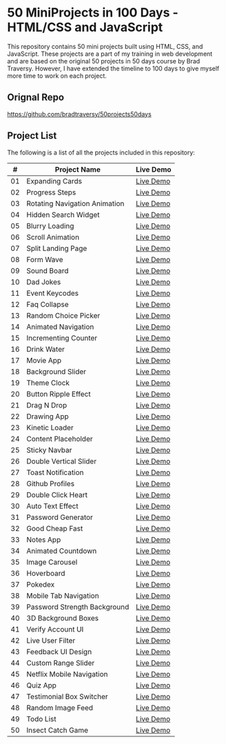 
# 50 MiniProjects in 100 Days - HTML/CSS and JavaScript

This repository contains 50 mini projects built using HTML, CSS, and JavaScript. These projects are a part of my training in web development and are based on the original 50 projects in 50 days course by Brad Traversy. However, I have extended the timeline to 100 days to give myself more time to work on each project.

## Orignal Repo
https://github.com/bradtraversy/50projects50days

## Project List
The following is a list of all the projects included in this repository:

| #  | Project Name                      | Live Demo                                             |
|----|-----------------------------------|-------------------------------------------------------|
| 01 | Expanding Cards                   | [Live Demo](./01-expanding-cards/index.html)          |
| 02 | Progress Steps                    | [Live Demo](./02-progress-steps/index.html)           |
| 03 | Rotating Navigation Animation     | [Live Demo](./03-rotating-navigation/index.html)      |
| 04 | Hidden Search Widget              | [Live Demo](./04-hidden-search-widget/index.html)     |
| 05 | Blurry Loading                    | [Live Demo](./05-blurry-loading/index.html)           |
| 06 | Scroll Animation                  | [Live Demo](./06-scroll-animation/index.html)         |
| 07 | Split Landing Page                | [Live Demo](./07-split-landing-page/index.html)       |
| 08 | Form Wave                         | [Live Demo](./08-form-wave/index.html)                |
| 09 | Sound Board                       | [Live Demo](./09-sound-board/index.html)              |
| 10 | Dad Jokes                         | [Live Demo](./10-dad-jokes/index.html)                |
| 11 | Event Keycodes                    | [Live Demo](./11-event-keycodes/index.html)           |
| 12 | Faq Collapse                      | [Live Demo](./12-faq-collapse/index.html)             |
| 13 | Random Choice Picker              | [Live Demo](./13-random-choice-picker/index.html)     |
| 14 | Animated Navigation               | [Live Demo](./14-animated-navigation/index.html)      |
| 15 | Incrementing Counter              | [Live Demo](./15-incrementing-counter/index.html)     |
| 16 | Drink Water                       | [Live Demo](./16-drink-water/index.html)              |
| 17 | Movie App                         | [Live Demo](./17-movie-app/index.html)                |
| 18 | Background Slider                 | [Live Demo](./18-background-slider/index.html)        |
| 19 | Theme Clock                       | [Live Demo](./19-theme-clock/index.html)              |
| 20 | Button Ripple Effect              | [Live Demo](./20-button-ripple-effect/index.html)     |
| 21 | Drag N Drop                       | [Live Demo](./21-drag-n-drop/index.html)              |
| 22 | Drawing App                       | [Live Demo](./22-drawing-app/index.html)              |
| 23 | Kinetic Loader                    | [Live Demo](./23-kinetic-loader/index.html)           |
| 24 | Content Placeholder               | [Live Demo](./24-content-placeholder/index.html)      |
| 25 | Sticky Navbar                     | [Live Demo](./25-sticky-navbar/index.html)            |
| 26 | Double Vertical Slider            | [Live Demo](./26-double-vertical-slider/index.html)   |
| 27 | Toast Notification                | [Live Demo](./27-toast-notification/index.html)       |
| 28 | Github Profiles                   | [Live Demo](./28-github-profiles/index.html)          |
| 29 | Double Click Heart                | [Live Demo](./29-double-click-heart/index.html)       |
| 30 | Auto Text Effect                  | [Live Demo](./30-auto-text-effect/index.html)         |
| 31 | Password Generator                | [Live Demo](./31-password-generator/index.html)       |
| 32 | Good Cheap Fast                   | [Live Demo](./32-good-cheap-fast/index.html)          |
| 33 | Notes App                         | [Live Demo](./33-notes-app/index.html)                |
| 34 | Animated Countdown                | [Live Demo](./34-animated-countdown/index.html)       |
| 35 | Image Carousel                    | [Live Demo](./35-image-carousel/index.html)           |
| 36 | Hoverboard                        | [Live Demo](./36-hoverboard/index.html)               |
| 37 | Pokedex                           | [Live Demo](./37-pokedex/index.html)                  |
| 38 | Mobile Tab Navigation             | [Live Demo](./38-mobile-tab-navigation/index.html)    |
| 39 | Password Strength Background      | [Live Demo](./39-password-strength-background/index.html) |
| 40 | 3D Background Boxes               | [Live Demo](./40-3d-background-boxes/index.html)      |
| 41 | Verify Account UI                 | [Live Demo](./41-verify-account-ui/index.html)        |
| 42 | Live User Filter                  | [Live Demo](./42-live-user-filter/index.html)         |
| 43 | Feedback UI Design                | [Live Demo](./43-feedback-ui-design/index.html)       |
| 44 | Custom Range Slider               | [Live Demo](./44-custom-range-slider/index.html)      |
| 45 | Netflix Mobile Navigation         | [Live Demo](./45-netflix-mobile-navigation/index.html)|
| 46 | Quiz App                          | [Live Demo](./46-quiz-app/index.html)                 |
| 47 | Testimonial Box Switcher          | [Live Demo](./47-testimonial-box-switcher/index.html) |
| 48 | Random Image Feed                 | [Live Demo](./48-random-image-feed/index.html)        |
| 49 | Todo List                         | [Live Demo](./49-todo-list/index.html)                |
| 50 | Insect Catch Game                 | [Live Demo](./50-insect-catch-game/index.html)        |


